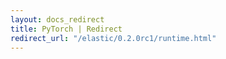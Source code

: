 ```yaml
---
layout: docs_redirect
title: PyTorch | Redirect
redirect_url: "/elastic/0.2.0rc1/runtime.html"
---
```

